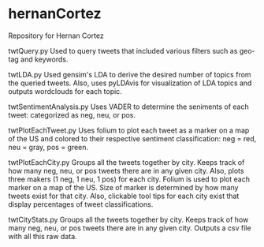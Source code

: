 # hernanCortez
Repository for Hernan Cortez

twtQuery.py
Used to query tweets that included various filters such as geo-tag and keywords.

twtLDA.py
Used gensim's LDA to derive the desired number of topics from the queried tweets. 
Also, uses pyLDAvis for visualization of LDA topics and outputs wordclouds for 
each topic.

twtSentimentAnalysis.py
Uses VADER to determine the seniments of each tweet: categorized as neg, neu, or pos.

twtPlotEachTweet.py
Uses folium to plot each tweet as a marker on a map of the US and colored to their
respective sentiment classification: neg = red, neu = gray, pos = green.

twtPlotEachCity.py
Groups all the tweets together by city. Keeps track of how many neg, neu, or pos tweets
there are in any given city. Also, plots three makers (1 neg, 1 neu, 1 pos) for each city.
Folium is used to plot each marker on a map of the US. Size of marker is determined by
how many tweets exist for that city. Also, clickable tool tips for each city exist that
display percentages of tweet classifications.

twtCityStats.py
Groups all the tweets together by city. Keeps track of how many neg, neu, or pos tweets
there are in any given city. Outputs a csv file with all this raw data. 
